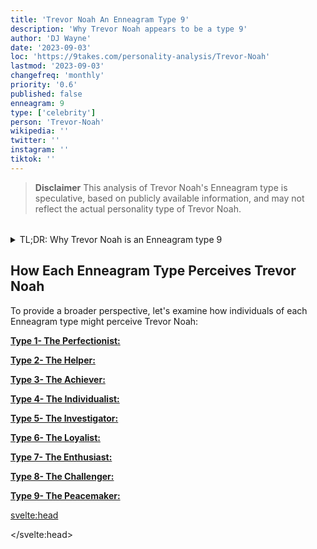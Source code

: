 ```yaml
---
title: 'Trevor Noah An Enneagram Type 9'
description: 'Why Trevor Noah appears to be a type 9'
author: 'DJ Wayne'
date: '2023-09-03'
loc: 'https://9takes.com/personality-analysis/Trevor-Noah'
lastmod: '2023-09-03'
changefreq: 'monthly'
priority: '0.6'
published: false
enneagram: 9
type: ['celebrity']
person: 'Trevor-Noah'
wikipedia: ''
twitter: ''
instagram: ''
tiktok: ''
---
```


<!--
    childhood and upbringing
    first big success
        john stewart
    style habits and quirks that relate to their personality type
        funny but passive aggressive
    stressful moments in their life and how they handled them
    comfort- moments in their life where they are doing well and killing it

   -->

<!-- // notes:  -->

<script>
	import  PopCard  from "$lib/components/atoms/PopCard.svelte";
</script>

<p class="firstLetter"></p>

> **Disclaimer** This analysis of Trevor Noah's Enneagram type is speculative, based on publicly available information, and may not reflect the actual personality type of Trevor Noah.

<div
	style="display: flex;
    justify-content: center;
    margin: 1rem 0;
	"
>
	<PopCard
		image={`/types/9s/${'Trevor-Noah'}.webp`}
		showIcon={false}
		displayText="Trevor Noah"
		subtext=""
	/>
</div>

<details>
<summary class="accordion">TL;DR: Why Trevor Noah is an Enneagram type 9 </summary>
<div class="panel">
<ul>
<li>
</li>
<li>
</li>
<li>
</li>
<li>
</li>
</ul>
  </div>
</details>

## How Each Enneagram Type Perceives Trevor Noah

To provide a broader perspective, let's examine how individuals of each Enneagram type might perceive Trevor Noah:

<article>
	<a href="/enneagram-corner/enneagram-type-1"><b>Type 1- The Perfectionist:</b></a>
  <p></p>
</article>
<article>
	<a href="/enneagram-corner/enneagram-type-2"><b>Type 2- The Helper:</b></a>
  <p></p>
</article>
<article>
	<a href="/enneagram-corner/enneagram-type-3"><b>Type 3- The Achiever:</b></a>
  <p></p>
</article>
<article>
	<a href="/enneagram-corner/enneagram-type-4"><b>Type 4- The Individualist:</b></a>
  <p></p>
</article>
<article>
	<a href="/enneagram-corner/enneagram-type-5"><b>Type 5- The Investigator:</b></a>
  <p></p>
</article>
<article>
	<a href="/enneagram-corner/enneagram-type-6"><b>Type 6- The Loyalist:</b></a>
  <p></p>
</article>
<article>
	<a href="/enneagram-corner/enneagram-type-7"><b>Type 7- The Enthusiast:</b></a>
  <p></p>
</article>
<article>
	<a href="/enneagram-corner/enneagram-type-8"><b>Type 8- The Challenger:</b></a>
  <p></p>
</article>
<article>
	<a href="/enneagram-corner/enneagram-type-9"><b>Type 9- The Peacemaker:</b></a>
  <p></p>
</article>

<svelte:head>

<script type="application/ld+json">

</script>

</svelte:head>

<style lang="scss"></style>
